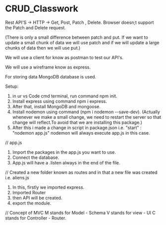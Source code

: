 # CRUD_Classwork
Rest API'S -> HTTP -> Get, Post, Patch , Delete. 
Browser doesn;t support the Patch and Delete request.

(There is only a small difference between patch and put. If we want to update a small chunk of data we will use 
patch and if we will update a large chunks of data then we will use put.)

We will use  a client for know as postman to test our API's.

We will use a wireframe know as express. 

For storing data MongoDB database is used. 

Setup:
1. in ur vs Code cmd terminal, run command npm init. 
2. Install express using command npm i express.
3. After that, install MongoDB and mongoose.
4. Install nodemon using command (npm i nodemon --save-dev).
(Actually whenever we make a small change, we need to restart the server so that change will 
reflect.To avoid that we are installing this package.)
5. After this i made a change in script in package.json i.e. "start" : "nodemon app.js"
nodemon will always execute app.js in this case.

// app.js
1. Import the packages in the app.js you want to use.
2. Connect the database.
3. App.js will have a .listen always in the end of the file.

// Created a new folder known as routes and in that a new file was created i.e. aliens.js
1. In this, firstly we imported express.
2. Imported Router
3. then API will be created. 
4. export the module. 

// Concept of MVC 
M stands for Model - Schema
V stands for view - UI 
C stands for Controller - Router.
